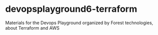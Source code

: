 # devopsplayground6-terraform
Materials for the Devops Playground organized by Forest technologies, about Terraform and AWS

